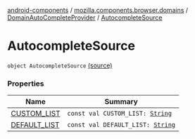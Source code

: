 [android-components](../../../index.md) / [mozilla.components.browser.domains](../../index.md) / [DomainAutoCompleteProvider](../index.md) / [AutocompleteSource](./index.md)

# AutocompleteSource

`object AutocompleteSource` [(source)](https://github.com/mozilla-mobile/android-components/blob/master/components/browser/domains/src/main/java/mozilla/components/browser/domains/DomainAutoCompleteProvider.kt#L22)

### Properties

| Name | Summary |
|---|---|
| [CUSTOM_LIST](-c-u-s-t-o-m_-l-i-s-t.md) | `const val CUSTOM_LIST: `[`String`](https://kotlinlang.org/api/latest/jvm/stdlib/kotlin/-string/index.html) |
| [DEFAULT_LIST](-d-e-f-a-u-l-t_-l-i-s-t.md) | `const val DEFAULT_LIST: `[`String`](https://kotlinlang.org/api/latest/jvm/stdlib/kotlin/-string/index.html) |
